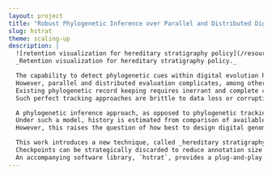 ```yaml
---
layout: project
title: "Robust Phylogenetic Inference over Parallel and Distributed Digital Evolution Systems"
slug: hstrat
theme: scaling-up
description: |
  ![retention visualization for hereditary stratigraphy policy](/resources/cover-hstrat.png){:width="100%"}{:height="200px"}{:style="object-fit:cover; object-position:top;"}
  _Retention visualization for hereditary stratigraphy policy._

  The capability to detect phylogenetic cues within digital evolution has become increasingly necessary in both applied and scientific contexts. These cues unlock post hoc insight into evolutionary history --- particularly with respect to ecology and selection pressure --- but also can be harnessed to drive digital evolution algorithms as they unfold [CITE].
  However, parallel and distributed evaluation complicates, among other concerns, maintenance of an evolutionary record.
  Existing phylogenetic record keeping requires inerrant and complete collation of birth and death reports within a centralized data structure.
  Such perfect tracking approaches are brittle to data loss or corruption and impose communication overhead.

  A phylogenetic inference approach, as opposed to phylogenetic tracking, has potential to improve scalability and robustness.
  Under such a model, history is estimated from comparison of available extant genomes --- aligning with the familiar paradigm of phylogenetic work in wet biology.
  However, this raises the question of how best to design digital genomes to facilitate phylogenetic inference.

  This work introduces a new technique, called _hereditary stratigraphy_, that works by attaching a set of immutable historical "checkpoints" --- referred to as strata --- as an annotation on evolving genomes.
  Checkpoints can be strategically discarded to reduce annotation size at the cost of increasing inference uncertainty.
  An accompanying software library, `hstrat`, provides a plug-and-play implementation of hereditary stratigraphy that can be incorporated into any digital evolution system.
---
```

